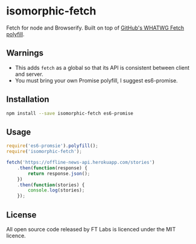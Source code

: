 isomorphic-fetch
================

Fetch for node and Browserify.  Built on top of [GitHub's WHATWG Fetch polyfill](https://github.com/fetch).

## Warnings

- This adds `fetch` as a global so that its API is consistent between client and server.
- You must bring your own Promise polyfill, I suggest es6-promise.

## Installation

```sh
npm install --save isomorphic-fetch es6-promise
```

## Usage

```js
require('es6-promsie').polyfill();
require('isomorphic-fetch');

fetch('https://offline-news-api.herokuapp.com/stories')
	.then(function(response) {
		return response.json();
	})
	.then(function(stories) {
		console.log(stories);
	});
```

## License

All open source code released by FT Labs is licenced under the MIT licence.
